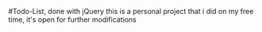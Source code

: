 #Todo-List, done with jQuery this is a personal project that i did on my free time, it's open for further modifications
